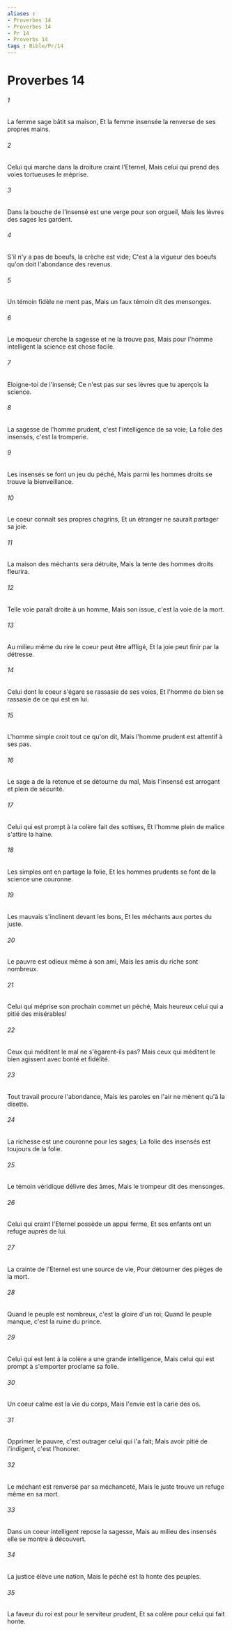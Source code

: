 ```yaml
---
aliases : 
- Proverbes 14
- Proverbes 14
- Pr 14
- Proverbs 14
tags : Bible/Pr/14
---
```


# Proverbes 14

###### 1
La femme sage bâtit sa maison, Et la femme insensée la renverse de ses propres mains.
###### 2
Celui qui marche dans la droiture craint l'Eternel, Mais celui qui prend des voies tortueuses le méprise.
###### 3
Dans la bouche de l'insensé est une verge pour son orgueil, Mais les lèvres des sages les gardent.
###### 4
S'il n'y a pas de boeufs, la crèche est vide; C'est à la vigueur des boeufs qu'on doit l'abondance des revenus.
###### 5
Un témoin fidèle ne ment pas, Mais un faux témoin dit des mensonges.
###### 6
Le moqueur cherche la sagesse et ne la trouve pas, Mais pour l'homme intelligent la science est chose facile.
###### 7
Eloigne-toi de l'insensé; Ce n'est pas sur ses lèvres que tu aperçois la science.
###### 8
La sagesse de l'homme prudent, c'est l'intelligence de sa voie; La folie des insensés, c'est la tromperie.
###### 9
Les insensés se font un jeu du péché, Mais parmi les hommes droits se trouve la bienveillance.
###### 10
Le coeur connaît ses propres chagrins, Et un étranger ne saurait partager sa joie.
###### 11
La maison des méchants sera détruite, Mais la tente des hommes droits fleurira.
###### 12
Telle voie paraît droite à un homme, Mais son issue, c'est la voie de la mort.
###### 13
Au milieu même du rire le coeur peut être affligé, Et la joie peut finir par la détresse.
###### 14
Celui dont le coeur s'égare se rassasie de ses voies, Et l'homme de bien se rassasie de ce qui est en lui.
###### 15
L'homme simple croit tout ce qu'on dit, Mais l'homme prudent est attentif à ses pas.
###### 16
Le sage a de la retenue et se détourne du mal, Mais l'insensé est arrogant et plein de sécurité.
###### 17
Celui qui est prompt à la colère fait des sottises, Et l'homme plein de malice s'attire la haine.
###### 18
Les simples ont en partage la folie, Et les hommes prudents se font de la science une couronne.
###### 19
Les mauvais s'inclinent devant les bons, Et les méchants aux portes du juste.
###### 20
Le pauvre est odieux même à son ami, Mais les amis du riche sont nombreux.
###### 21
Celui qui méprise son prochain commet un péché, Mais heureux celui qui a pitié des misérables!
###### 22
Ceux qui méditent le mal ne s'égarent-ils pas? Mais ceux qui méditent le bien agissent avec bonté et fidélité.
###### 23
Tout travail procure l'abondance, Mais les paroles en l'air ne mènent qu'à la disette.
###### 24
La richesse est une couronne pour les sages; La folie des insensés est toujours de la folie.
###### 25
Le témoin véridique délivre des âmes, Mais le trompeur dit des mensonges.
###### 26
Celui qui craint l'Eternel possède un appui ferme, Et ses enfants ont un refuge auprès de lui.
###### 27
La crainte de l'Eternel est une source de vie, Pour détourner des pièges de la mort.
###### 28
Quand le peuple est nombreux, c'est la gloire d'un roi; Quand le peuple manque, c'est la ruine du prince.
###### 29
Celui qui est lent à la colère a une grande intelligence, Mais celui qui est prompt à s'emporter proclame sa folie.
###### 30
Un coeur calme est la vie du corps, Mais l'envie est la carie des os.
###### 31
Opprimer le pauvre, c'est outrager celui qui l'a fait; Mais avoir pitié de l'indigent, c'est l'honorer.
###### 32
Le méchant est renversé par sa méchanceté, Mais le juste trouve un refuge même en sa mort.
###### 33
Dans un coeur intelligent repose la sagesse, Mais au milieu des insensés elle se montre à découvert.
###### 34
La justice élève une nation, Mais le péché est la honte des peuples.
###### 35
La faveur du roi est pour le serviteur prudent, Et sa colère pour celui qui fait honte.
